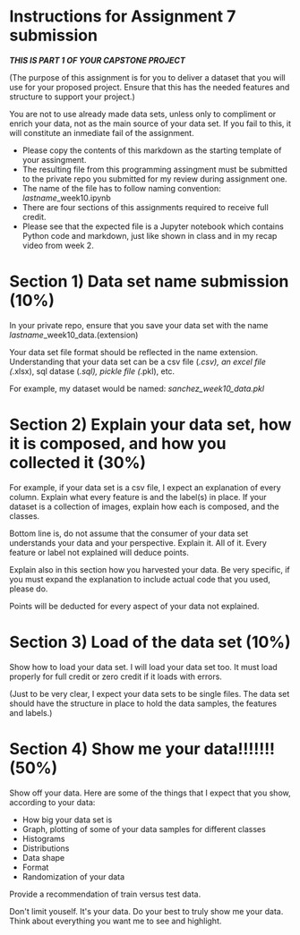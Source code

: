 # Instructions for Assignment 7 submission 

***THIS IS PART 1 OF YOUR CAPSTONE PROJECT***

(The purpose of this assignment is for you to deliver a dataset that you will use for your proposed project. Ensure that this has the needed features and structure to support your project.)

You are not to use already made data sets, unless only to compliment or enrich your data, not as the main source of your data set. If you fail to this, it will constitute an inmediate fail of the assignment. 

- Please copy the contents of this markdown as the starting template of your assingment. 
- The resulting file from this programming assingment must be submitted to the private repo you submitted for my review during assignment one. 
- The name of the file has to follow  naming convention:  *lastname*_week10.ipynb
- There are four sections of this assignments required to receive full credit. 
- Please see that the expected file is a Jupyter notebook which contains Python code and markdown, just like shown in class and in my recap video from week 2. 


# Section 1) Data set name submission (10%)

In your private repo, ensure that you save your data set with the name *lastname*_week10_data.(extension)

Your data set file format should be reflected in the name extension. Understanding that your data set can be a csv file (*.csv), an excel file (*.xlsx), sql datase (*.sql), pickle file (*.pkl), etc. 

For example, my dataset would be named:   _sanchez_week10_data.pkl_

# Section 2) Explain your data set, how it is composed, and how you collected it (30%)

For example, if your data set is a csv file, I expect an explanation of every column. Explain what every feature is and the label(s) in place. If your dataset is a collection of images, explain how each is composed, and the classes. 

Bottom line is, do not assume that the consumer of your data set understands your data and your perspective. Explain it. All of it. Every feature or label not explained will deduce points. 

Explain also in this section how you harvested your data. Be very specific, if you must expand the explanation to include actual code that you used, please do. 

Points will be deducted for every aspect of your data not explained.

# Section 3) Load of the data set (10%)

Show how to load your data set. I will load your data set too. It must load properly for full credit or zero credit if it loads with errors. 

(Just to be very clear, I expect your data sets to be single files. The data set should have the structure in place to hold the data samples, the features and labels.) 

# Section 4) Show me your data!!!!!!! (50%)

Show off your data. Here are some of the things that I expect that you show, according to your data:
- How big your data set is 
- Graph, plotting of some of your data samples for different classes
- Histograms
- Distributions
- Data shape 
- Format
- Randomization of your data 

Provide a recommendation of train versus test data. 

Don't limit youself. It's your data. Do your best to truly show me your data. Think about everything you want me to see and highlight. 



